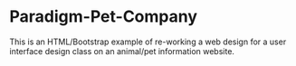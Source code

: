 # Paradigm-Pet-Company
This is an HTML/Bootstrap example of re-working a web design for a user interface design class on an animal/pet information website.
